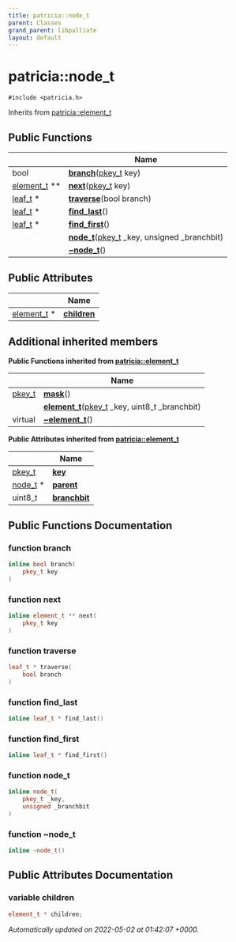 ```yaml
---
title: patricia::node_t
parent: Classes
grand_parent: libpalliate
layout: default
---
```


# patricia::node_t






`#include <patricia.h>`

Inherits from [patricia::element_t](/libpalliate/generated/Classes/structpatricia_1_1element__t)

## Public Functions

|                | Name           |
| -------------- | -------------- |
| bool | **[branch](/libpalliate/generated/Classes/structpatricia_1_1node__t#function-branch)**([pkey_t](/libpalliate/generated/Files/patricia_8h#using-pkey-t) key) |
| [element_t](/libpalliate/generated/Classes/structpatricia_1_1element__t) ** | **[next](/libpalliate/generated/Classes/structpatricia_1_1node__t#function-next)**([pkey_t](/libpalliate/generated/Files/patricia_8h#using-pkey-t) key) |
| [leaf_t](/libpalliate/generated/Classes/structpatricia_1_1leaf__t) * | **[traverse](/libpalliate/generated/Classes/structpatricia_1_1node__t#function-traverse)**(bool branch) |
| [leaf_t](/libpalliate/generated/Classes/structpatricia_1_1leaf__t) * | **[find_last](/libpalliate/generated/Classes/structpatricia_1_1node__t#function-find-last)**() |
| [leaf_t](/libpalliate/generated/Classes/structpatricia_1_1leaf__t) * | **[find_first](/libpalliate/generated/Classes/structpatricia_1_1node__t#function-find-first)**() |
| | **[node_t](/libpalliate/generated/Classes/structpatricia_1_1node__t#function-node-t)**([pkey_t](/libpalliate/generated/Files/patricia_8h#using-pkey-t) _key, unsigned _branchbit) |
| | **[~node_t](/libpalliate/generated/Classes/structpatricia_1_1node__t#function-~node-t)**() |

## Public Attributes

|                | Name           |
| -------------- | -------------- |
| [element_t](/libpalliate/generated/Classes/structpatricia_1_1element__t) * | **[children](/libpalliate/generated/Classes/structpatricia_1_1node__t#variable-children)**  |

## Additional inherited members

**Public Functions inherited from [patricia::element_t](/libpalliate/generated/Classes/structpatricia_1_1element__t)**

|                | Name           |
| -------------- | -------------- |
| [pkey_t](/libpalliate/generated/Files/patricia_8h#using-pkey-t) | **[mask](/libpalliate/generated/Classes/structpatricia_1_1element__t#function-mask)**() |
| | **[element_t](/libpalliate/generated/Classes/structpatricia_1_1element__t#function-element-t)**([pkey_t](/libpalliate/generated/Files/patricia_8h#using-pkey-t) _key, uint8_t _branchbit) |
| virtual | **[~element_t](/libpalliate/generated/Classes/structpatricia_1_1element__t#function-~element-t)**() |

**Public Attributes inherited from [patricia::element_t](/libpalliate/generated/Classes/structpatricia_1_1element__t)**

|                | Name           |
| -------------- | -------------- |
| [pkey_t](/libpalliate/generated/Files/patricia_8h#using-pkey-t) | **[key](/libpalliate/generated/Classes/structpatricia_1_1element__t#variable-key)**  |
| [node_t](/libpalliate/generated/Classes/structpatricia_1_1node__t) * | **[parent](/libpalliate/generated/Classes/structpatricia_1_1element__t#variable-parent)**  |
| uint8_t | **[branchbit](/libpalliate/generated/Classes/structpatricia_1_1element__t#variable-branchbit)**  |


## Public Functions Documentation

### function branch

```cpp
inline bool branch(
    pkey_t key
)
```


### function next

```cpp
inline element_t ** next(
    pkey_t key
)
```


### function traverse

```cpp
leaf_t * traverse(
    bool branch
)
```


### function find_last

```cpp
inline leaf_t * find_last()
```


### function find_first

```cpp
inline leaf_t * find_first()
```


### function node_t

```cpp
inline node_t(
    pkey_t _key,
    unsigned _branchbit
)
```


### function ~node_t

```cpp
inline ~node_t()
```


## Public Attributes Documentation

### variable children

```cpp
element_t * children;
```



_Automatically updated on 2022-05-02 at 01:42:07 +0000._